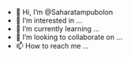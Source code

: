 - 👋 Hi, I’m @Saharatampubolon
- 👀 I’m interested in ...
- 🌱 I’m currently learning ...
- 💞️ I’m looking to collaborate on ...
- 📫 How to reach me ...

<!---
Saharatampubolon/Saharatampubolon is a ✨ special ✨ repository because its `README.md` (this file) appears on your GitHub profile.
You can click the Preview link to take a look at your changes.
--->
